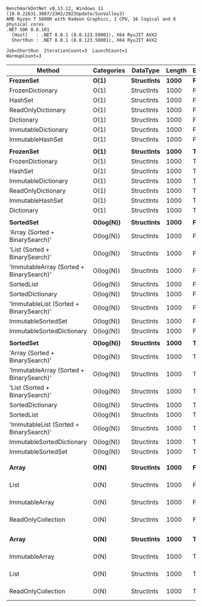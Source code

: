 ```

BenchmarkDotNet v0.13.12, Windows 11 (10.0.22631.3007/23H2/2023Update/SunValley3)
AMD Ryzen 7 5800H with Radeon Graphics, 1 CPU, 16 logical and 8 physical cores
.NET SDK 8.0.101
  [Host]   : .NET 8.0.1 (8.0.123.58001), X64 RyuJIT AVX2
  ShortRun : .NET 8.0.1 (8.0.123.58001), X64 RyuJIT AVX2

Job=ShortRun  IterationCount=3  LaunchCount=1  
WarmupCount=3  

```
| Method                                   | Categories | DataType   | Length | Existed | Mean         | Error         | StdDev       | Allocated |
|----------------------------------------- |----------- |----------- |------- |-------- |-------------:|--------------:|-------------:|----------:|
| **FrozenSet**                                | **O(1)**       | **StructInts** | **1000**   | **False**   |     **20.32 ns** |      **5.697 ns** |     **0.312 ns** |      **32 B** |
| FrozenDictionary                         | O(1)       | StructInts | 1000   | False   |     20.49 ns |      3.656 ns |     0.200 ns |      32 B |
| HashSet                                  | O(1)       | StructInts | 1000   | False   |     22.29 ns |      7.726 ns |     0.423 ns |      32 B |
| ReadOnlyDictionary                       | O(1)       | StructInts | 1000   | False   |     22.84 ns |      0.328 ns |     0.018 ns |      32 B |
| Dictionary                               | O(1)       | StructInts | 1000   | False   |     24.19 ns |      2.166 ns |     0.119 ns |      32 B |
| ImmutableDictionary                      | O(1)       | StructInts | 1000   | False   |     25.33 ns |      3.162 ns |     0.173 ns |      32 B |
| ImmutableHashSet                         | O(1)       | StructInts | 1000   | False   |     27.69 ns |      8.744 ns |     0.479 ns |      32 B |
|                                          |            |            |        |         |              |               |              |           |
| **FrozenSet**                                | **O(1)**       | **StructInts** | **1000**   | **True**    |     **35.92 ns** |     **24.385 ns** |     **1.337 ns** |      **96 B** |
| FrozenDictionary                         | O(1)       | StructInts | 1000   | True    |     36.45 ns |     21.510 ns |     1.179 ns |      96 B |
| HashSet                                  | O(1)       | StructInts | 1000   | True    |     39.24 ns |     29.821 ns |     1.635 ns |      96 B |
| ImmutableDictionary                      | O(1)       | StructInts | 1000   | True    |     40.29 ns |     22.601 ns |     1.239 ns |      96 B |
| ReadOnlyDictionary                       | O(1)       | StructInts | 1000   | True    |     40.91 ns |     13.843 ns |     0.759 ns |      96 B |
| ImmutableHashSet                         | O(1)       | StructInts | 1000   | True    |     41.37 ns |     25.692 ns |     1.408 ns |      96 B |
| Dictionary                               | O(1)       | StructInts | 1000   | True    |     41.99 ns |     19.671 ns |     1.078 ns |      96 B |
|                                          |            |            |        |         |              |               |              |           |
| **SortedSet**                                | **O(log(N))**  | **StructInts** | **1000**   | **False**   |     **12.96 ns** |      **7.283 ns** |     **0.399 ns** |         **-** |
| &#39;Array (Sorted + BinarySearch)&#39;          | O(log(N))  | StructInts | 1000   | False   |     18.93 ns |      2.100 ns |     0.115 ns |         - |
| &#39;List (Sorted + BinarySearch)&#39;           | O(log(N))  | StructInts | 1000   | False   |     19.17 ns |      2.258 ns |     0.124 ns |         - |
| &#39;ImmutableArray (Sorted + BinarySearch)&#39; | O(log(N))  | StructInts | 1000   | False   |     19.19 ns |      1.790 ns |     0.098 ns |         - |
| SortedList                               | O(log(N))  | StructInts | 1000   | False   |     23.86 ns |      6.965 ns |     0.382 ns |      32 B |
| SortedDictionary                         | O(log(N))  | StructInts | 1000   | False   |     24.52 ns |      6.728 ns |     0.369 ns |      32 B |
| &#39;ImmutableList (Sorted + BinarySearch)&#39;  | O(log(N))  | StructInts | 1000   | False   |     31.48 ns |      7.400 ns |     0.406 ns |         - |
| ImmutableSortedSet                       | O(log(N))  | StructInts | 1000   | False   |     37.11 ns |      5.834 ns |     0.320 ns |         - |
| ImmutableSortedDictionary                | O(log(N))  | StructInts | 1000   | False   |     37.15 ns |      5.070 ns |     0.278 ns |         - |
|                                          |            |            |        |         |              |               |              |           |
| **SortedSet**                                | **O(log(N))**  | **StructInts** | **1000**   | **True**    |     **17.81 ns** |      **3.540 ns** |     **0.194 ns** |         **-** |
| &#39;Array (Sorted + BinarySearch)&#39;          | O(log(N))  | StructInts | 1000   | True    |     20.24 ns |      4.076 ns |     0.223 ns |         - |
| &#39;ImmutableArray (Sorted + BinarySearch)&#39; | O(log(N))  | StructInts | 1000   | True    |     20.27 ns |      0.536 ns |     0.029 ns |         - |
| &#39;List (Sorted + BinarySearch)&#39;           | O(log(N))  | StructInts | 1000   | True    |     20.60 ns |      4.917 ns |     0.270 ns |         - |
| SortedDictionary                         | O(log(N))  | StructInts | 1000   | True    |     24.90 ns |      1.297 ns |     0.071 ns |      32 B |
| SortedList                               | O(log(N))  | StructInts | 1000   | True    |     25.58 ns |      3.680 ns |     0.202 ns |      32 B |
| &#39;ImmutableList (Sorted + BinarySearch)&#39;  | O(log(N))  | StructInts | 1000   | True    |     27.15 ns |      2.459 ns |     0.135 ns |         - |
| ImmutableSortedDictionary                | O(log(N))  | StructInts | 1000   | True    |     29.41 ns |      1.524 ns |     0.084 ns |         - |
| ImmutableSortedSet                       | O(log(N))  | StructInts | 1000   | True    |     29.56 ns |      6.592 ns |     0.361 ns |         - |
|                                          |            |            |        |         |              |               |              |           |
| **Array**                                    | **O(N)**       | **StructInts** | **1000**   | **False**   | **12,463.03 ns** | **11,691.582 ns** |   **640.855 ns** |   **64000 B** |
| List                                     | O(N)       | StructInts | 1000   | False   | 13,190.33 ns |  9,086.595 ns |   498.067 ns |   64000 B |
| ImmutableArray                           | O(N)       | StructInts | 1000   | False   | 13,202.27 ns | 20,087.818 ns | 1,101.081 ns |   64000 B |
| ReadOnlyCollection                       | O(N)       | StructInts | 1000   | False   | 13,302.69 ns | 15,827.541 ns |   867.561 ns |   64000 B |
|                                          |            |            |        |         |              |               |              |           |
| **Array**                                    | **O(N)**       | **StructInts** | **1000**   | **True**    |  **6,322.55 ns** |  **5,531.420 ns** |   **303.196 ns** |   **30901 B** |
| ImmutableArray                           | O(N)       | StructInts | 1000   | True    |  6,373.33 ns |  5,837.792 ns |   319.989 ns |   30901 B |
| List                                     | O(N)       | StructInts | 1000   | True    |  6,377.23 ns |  4,884.856 ns |   267.755 ns |   30901 B |
| ReadOnlyCollection                       | O(N)       | StructInts | 1000   | True    |  6,487.09 ns |  7,103.222 ns |   389.352 ns |   30901 B |

